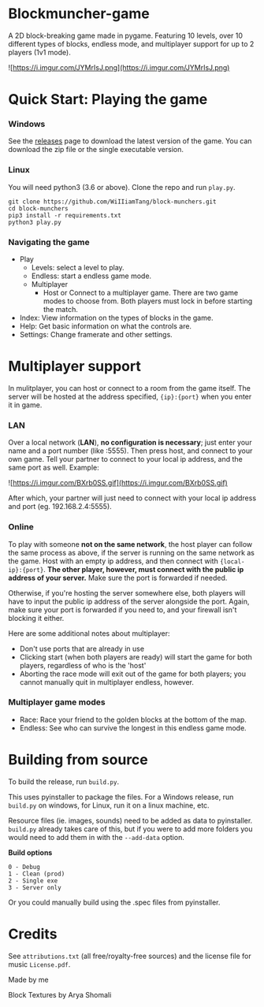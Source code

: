 # Blockmuncher-game

A 2D block-breaking game made in pygame. Featuring 10 levels, over 10 different types of blocks, endless mode, and multiplayer support for up to 2 players (1v1 mode). 

![https://i.imgur.com/JYMrIsJ.png](https://i.imgur.com/JYMrIsJ.png)


# Quick Start: Playing the game
### Windows
See the [releases]([https://github.com/WiIIiamTang/block-munchers/releases](https://github.com/WiIIiamTang/block-munchers/releases)) page to download the latest version of the game. You can download the zip file or the single executable version.

### Linux
You will need python3 (3.6 or above).
Clone the repo and run ``play.py``.
```
git clone https://github.com/WiIIiamTang/block-munchers.git
cd block-munchers
pip3 install -r requirements.txt
python3 play.py
```

### Navigating the game
- Play
   - Levels: select a level to play.
   - Endless: start a endless game mode.
   - Multiplayer
      - Host or Connect to a multiplayer game. There are two game modes to choose from. Both players must lock in before starting the match.
- Index: View information on the types of blocks in the game.
- Help: Get basic information on what the controls are.
- Settings: Change framerate and other settings.

# Multiplayer support

In mulitplayer, you can host or connect to a room from the game itself. The server will be hosted at the address specified, `{ip}:{port}` when you enter it in game.

### LAN
Over a local network (**LAN**), **no configuration is necessary**; just enter your name and a port number (like :5555). Then press host, and connect to your own game. Tell your partner to connect to your local ip address, and the same port as well. Example:


![https://i.imgur.com/BXrb0SS.gif](https://i.imgur.com/BXrb0SS.gif)

After which, your partner will just need to connect with your local ip address and port (eg. 192.168.2.4:5555).



### Online
To play with someone **not on the same network**, the host player can follow the same process as above, if the server is running on the same network as the game. Host with an empty ip address, and then connect with ``{local-ip}:{port}``. **The other player, however, must connect with the public ip address of your server.** Make sure the port is forwarded if needed.

Otherwise, if you're hosting the server somewhere else, both players will have to input the public ip address of the server alongside the port. Again, make sure your port is forwarded if you need to, and your firewall isn't blocking it either.

 Here are some additional notes about multiplayer:

- Don't use ports that are already in use
- Clicking start (when both players are ready) will start the game for both players, regardless of who is the 'host'
- Aborting the race mode will exit out of the game for both players; you cannot manually quit in multiplayer endless, however.

### Multiplayer game modes
 - Race: Race your friend to the golden blocks at the bottom of the map.
 - Endless: See who can survive the longest in this endless game mode.


# Building from source

To build the release, run ``build.py``.

This uses pyinstaller to package the files. For a Windows release, run ``build.py`` on windows, for Linux, run it on a linux machine, etc.

Resource files (ie. images, sounds) need to be added as data to pyinstaller. ``build.py`` already takes care of this, but if you were to add more folders you would need to add them in with the ``--add-data`` option.

__Build options__
```
0 - Debug
1 - Clean (prod)
2 - Single exe
3 - Server only
```

Or you could manually build using the .spec files from pyinstaller.

# Credits

See ``attributions.txt`` (all free/royalty-free sources) and the license file for music ``License.pdf``.

Made by me

Block Textures by Arya Shomali
